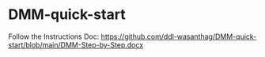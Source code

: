 # DMM-quick-start


Follow the Instructions Doc:
https://github.com/ddl-wasanthag/DMM-quick-start/blob/main/DMM-Step-by-Step.docx
